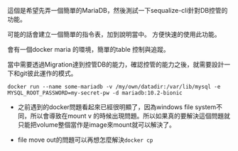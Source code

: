 這個是希望先弄一個簡單的MariaDB，然後測試一下sequalize-cli針對DB控管的功能。

可能的話會建立一個簡單的指令表，加到說明當中。
方便快速的使用此功能。

會有一個docker maria 的環境，簡單的table 控制與追蹤。

當中需要透過Migration達到控管DB的能力，確認控管的能力之後，就需要設計一下和git彼此運作的模式。

```docker
docker run --name some-mariadb -v /my/own/datadir:/var/lib/mysql -e MYSQL_ROOT_PASSWORD=my-secret-pw -d mariadb:10.2-bionic
```
* 之前遇到的docker問題看起來已經很明顯了，因為windows file system不同，所以會導致在mount v 的時候出現問題。所以如果真的要解決這個問題就只能把volume整個當作是image來mount就可以解決了。

* file move out的問題可以再想怎麼解決`docker cp`

